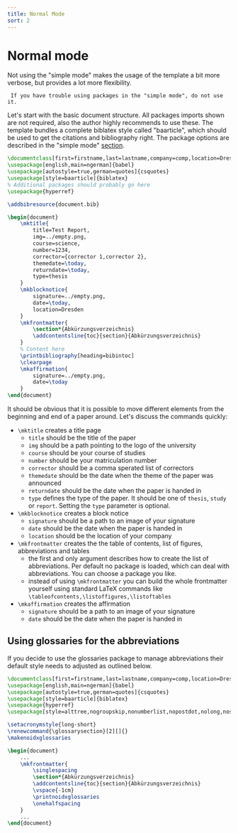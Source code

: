 ```yaml
---
title: Normal Mode
sort: 2
---
```

# Normal mode
Not using the "simple mode" makes the usage of the template a bit more verbose, but provides a lot more flexibility.
```tip
 If you have trouble using packages in the "simple mode", do not use it.
```
Let's start with the basic document structure.
All packages imports shown are not required, also the author highly recommends to use these.
The template bundles a complete biblatex style called "baarticle", which should be used to get the citations and bibliography right.
The package options are described in the "simple mode" [section](./simple).
```latex
\documentclass[first=firstname,last=lastname,company=comp,location=Dresden]{baarticle}
\usepackage[english,main=ngerman]{babel}
\usepackage[autostyle=true,german=quotes]{csquotes}
\usepackage[style=baarticle]{biblatex}
% Additional packages should probably go here
\usepackage{hyperref}

\addbibresource{document.bib}

\begin{document}
    \mktitle{
        title=Test Report,
        img=../empty.png,
        course=science,
        number=1234,
        corrector={corrector 1,corrector 2},
        themedate=\today,
        returndate=\today,
        type=thesis
    }
    \mkblocknotice{
        signature=../empty.png,
        date=\today,
        location=Dresden
    }
    \mkfrontmatter{
        \section*{Abkürzungsverzeichnis}
        \addcontentsline{toc}{section}{Abkürzungsverzeichnis}
    }
    % Content here
    \printbibliography[heading=bibintoc]
    \clearpage
    \mkaffirmation{
        signature=../empty.png,
        date=\today
    }
\end{document}
```
It should be obvious that it is possible to move different elements from the beginning and end of a paper around. Let's discuss the commands quickly:
- `\mktitle` creates a title page
    - `title` should be the title of the paper
    - `img` should be a path pointing to the logo of the university
    - `course` should be your course of studies
    - `number` should be your matriculation number
    - `corrector` should be a comma sperated list of correctors
    - `themedate` should be the date when the theme of the paper was announced
    - `returndate` should be the date when the paper is handed in
    - `type` defines the type of the paper. It should be one of `thesis`, `study` or `report`. Setting the `type` parameter is optional.
- `\mkblocknotice` creates a block notice
    - `signature` should be a path to an image of your signature
    - `date` should be the date when the paper is handed in
    - `location` should be the location of your company
- `\mkfrontmatter` creates the the table of contents, list of figures, abbreviations and tables
    - the first and only argument describes how to create the list of abbreviations. Per default no package is loaded, which can deal with abbreviations. You can choose a package you like.
    - instead of using `\mkfrontmatter` you can build the whole frontmatter yourself using standard LaTeX commands like `\tableofcontents,\listoffigures,\listoftables`
- `\mkaffirmation` creates the affirmation
    - `signature` should be a path to an image of your signature
    - `date` should be the date when the paper is handed in

## Using glossaries for the abbreviations
If you decide to use the glossaries package to manage abbreviations their default style needs to adjusted as outlined below.
```latex
\documentclass[first=firstname,last=lastname,company=comp,location=Dresden]{baarticle}
\usepackage[english,main=ngerman]{babel}
\usepackage[autostyle=true,german=quotes]{csquotes}
\usepackage[style=baarticle]{biblatex}
\usepackage{hyperref}
\usepackage[style=alttree,nogroupskip,nonumberlist,nopostdot,nolong,nosuper,nolist]{glossaries}

\setacronymstyle{long-short}
\renewcommand{\glossarysection}[2][]{}
\makenoidxglossaries

\begin{document}
    ...
    \mkfrontmatter{
        \singlespacing
        \section*{Abkürzungsverzeichnis}
        \addcontentsline{toc}{section}{Abkürzungsverzeichnis}
        \vspace{-1cm}
        \printnoidxglossaries
        \onehalfspacing
    }
    ...
\end{document}
```
